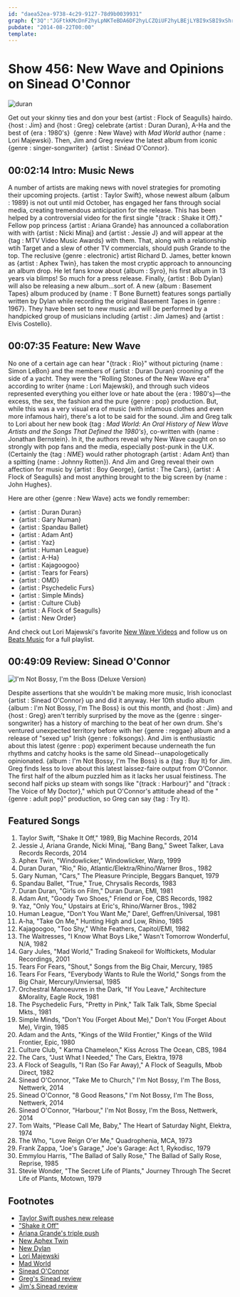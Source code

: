 ```yaml
---
id: "daea52ea-9738-4c29-9127-78d9b0039931"
graph: {"3Q":"JGFtkKMcDnF2hyLpNKTeBDA6DF2hyLCZQiUF2hyLBEjLYBI9xSBI9xShroL4VnasGozT8DIy0JkozT8D4Cl1JozT8D3wE98ozT8D3wE98Iy0Jk3wE98VnasG3wE984Cl1J","CN":"Lat6sa0eXGBMpUda0eXGBGSb8a0eXGBH5EWBMXwM9MGtlBGSb8BGSb8IRrIHBGSb8BLBRS9bLhEBGSb8BGSb8f5w8WBGSb8xoHWIBBMgiBGSb8BGSb8aFTPoBGSb8sqMADBGSb8Kg9P69wHSvBGSb8BGSb8sky6O4JVXLBGSb8BGSb8JjyFI8vyCsBGSb8BGSb8gDseB52EKlBGSb8","29X":"97qipX6cfdBHm1GdhnxeNNg0kyQR4F"}
pubdate: "2014-08-22T00:00"
template: 
---
```






# Show 456: New Wave and Opinions on Sinead O'Connor

![duran](https://static.soundopinions.org/images/2014/duran_web.jpg)

Get out your skinny ties and don your best {artist : Flock of Seagulls} hairdo. {host : Jim} and {host : Greg} celebrate {artist : Duran Duran}, A-Ha and the best of {era : 1980's}  {genre : New Wave} with *Mad World* author {name : Lori Majewski}. Then, Jim and Greg review the latest album from iconic {genre : singer-songwriter}  {artist : Sinéad O'Connor}.



## 00:02:14 Intro: Music News

A number of artists are making news with novel strategies for promoting their upcoming projects. {artist : Taylor Swift}, whose newest album {album : 1989} is not out until mid October, has engaged her fans through social media, creating tremendous anticipation for the release. This has been helped by a controversial video for the first single "{track : Shake it Off}." Fellow pop princess {artist : Ariana Grande} has announced a collaboration with with {artist : Nicki Minaj} and {artist : Jessie J} and will appear at the {tag : MTV Video Music Awards} with them. That, along with a relationship wtih Target and a slew of other TV commercials, should push Grande to the top. The reclusive {genre : electronic} artist Richard D. James, better known as {artist : Aphex Twin}, has taken the most cryptic approach to announcing an album drop. He let fans know about {album : Syro}, his first album in 13 years via blimps! So much for a press release. Finally, {artist : Bob Dylan} will also be releasing a new album…sort of. A new {album : Basement Tapes} album produced by {name : T Bone Burnett} features songs partially written by Dylan while recording the original Basement Tapes in {genre : 1967}. They have been set to new music and will be performed by a handpicked group of musicians including {artist : Jim James} and {artist : Elvis Costello}.



## 00:07:35 Feature: New Wave

No one of a certain age can hear "{track : Rio}" without picturing {name : Simon LeBon} and the members of {artist : Duran Duran} crooning off the side of a yacht. They were the "Rolling Stones of the New Wave era" according to writer {name : Lori Majewski}, and through such videos represented everything you either love or hate about the {era : 1980's}—the excess, the sex, the fashion and the pure {genre : pop} production. But, while this was a very visual era of music (with infamous clothes and even more infamous hair), there's a lot to be said for the sound. Jim and Greg talk to Lori about her new book {tag : *Mad World: An Oral History of New Wave Artists and the Songs That Defined the 1980's*}, co-written with {name : Jonathan Bernstein}. In it, the authors reveal why New Wave caught on so strongly with pop fans and the media, especially post-punk in the U.K. (Certainly the {tag : *NME*} would rather photograph {artist : Adam Ant} than a spitting {name : Johnny Rotten}). And Jim and Greg reveal their own affection for music by {artist : Boy George}, {artist : The Cars}, {artist : A Flock of Seagulls} and most anything brought to the big screen by {name : John Hughes}.

Here are other {genre : New Wave} acts we fondly remember:

- {artist : Duran Duran}
- {artist : Gary Numan}
- {artist : Spandau Ballet}
- {artist : Adam Ant}
- {artist : Yaz}
- {artist : Human League}
- {artist : A-Ha}
- {artist : Kajagoogoo}
- {artist : Tears for Fears}
- {artist : OMD}
- {artist : Psychedelic Furs}
- {artist : Simple Minds}
- {artist : Culture Club}
- {artist : A Flock of Seagulls}
- {artist : New Order}

And check out Lori Majewski's favorite [New Wave Videos](http://soundopinions.tumblr.com/) and follow us on [Beats Music](http://www.beatsmusic.com/) for a full playlist.



## 00:49:09 Review: Sinead O'Connor

![I'm Not Bossy, I'm the Boss (Deluxe Version)](https://static.soundopinions.org/assets/456/29X0.jpg)

Despite assertions that she wouldn't be making more music, Irish iconoclast {artist : Sinead O'Connor} up and did it anyway. Her 10th studio album {album : I'm Not Bossy, I'm The Boss} is out this month, and {host : Jim} and {host : Greg} aren't terribly surprised by the move as the {genre : singer-songwriter} has a history of marching to the beat of her own drum. She's ventured unexpected territory before with her {genre : reggae} album and a release of "sexed up" Irish {genre : folksongs}. And Jim is enthusiastic about this latest {genre : pop} experiment because underneath the fun rhythms and catchy hooks is the same old Sinead--unapologetically opinionated. {album : I'm Not Bossy, I'm The Boss} is a {tag : Buy It} for Jim. Greg finds less to love about this latest laissez-faire output from O'Connor. The first half of the album puzzled him as it lacks her usual feistiness. The second half picks up steam with songs like "{track : Harbour}" and "{track : The Voice of My Doctor}," which put O'Connor's attitude ahead of the "{genre : adult pop}" production, so Greg can say {tag : Try It}.



## Featured Songs

1. Taylor Swift, "Shake It Off," 1989, Big Machine Records, 2014
2. Jessie J, Ariana Grande, Nicki Minaj, "Bang Bang," Sweet Talker, Lava Records Records, 2014
3. Aphex Twin, "Windowlicker," Windowlicker, Warp, 1999
4. Duran Duran, "Rio," Rio, Atlantic/Elektra/Rhino/Warner Bros., 1982
5. Gary Numan, "Cars," The Pleasure Principle, Beggars Banquet, 1979
6. Spandau Ballet, "True," True, Chrysalis Records, 1983
7. Duran Duran, "Girls on Film," Duran Duran, EMI, 1981
8. Adam Ant, "Goody Two Shoes," Friend or Foe, CBS Records, 1982
9. Yaz, "Only You," Upstairs at Eric's, Rhino/Warner Bros., 1982
10. Human League, "Don't You Want Me," Dare!, Geffren/Universal, 1981
11. A-ha, "Take On Me," Hunting High and Low, Rhino, 1985
12. Kajagoogoo, "Too Shy," White Feathers, Capitol/EMI, 1982
13. The Waitresses, "I Know What Boys Like," Wasn't Tomorrow Wonderful, N/A, 1982
14. Gary Jules, "Mad World," Trading Snakeoil for Wolftickets, Modular Recordings, 2001
15. Tears For Fears, "Shout," Songs from the Big Chair, Mercury, 1985
16. Tears For Fears, "Everybody Wants to Rule the World," Songs from the Big Chair, Mercury/Unviersal, 1985
17. Orchestral Manoeuvres in the Dark, "If You Leave," Architecture &Morality, Eagle Rock, 1981
18. The Psychedelic Furs, "Pretty in Pink," Talk Talk Talk, Sbme Special Mkts., 1981
19. Simple Minds, "Don't You (Forget About Me)," Don't You (Forget About Me), Virgin, 1985
20. Adam and the Ants, "Kings of the Wild Frontier," Kings of the Wild Frontier, Epic, 1980
21. Culture Club, " Karma Chameleon," Kiss Across The Ocean, CBS, 1984
22. The Cars, "Just What I Needed," The Cars, Elektra, 1978
23. A Flock of Seagulls, "I Ran (So Far Away)," A Flock of Seagulls, Mbob Direct, 1982
24. Sinead O'Connor, "Take Me to Church," I'm Not Bossy, I'm The Boss, Nettwerk, 2014
25. Sinead O'Connor, "8 Good Reasons," I'm Not Bossy, I'm The Boss, Nettwerk, 2014
26. Sinead O'Connor, "Harbour," I'm Not Bossy, I'm the Boss, Nettwerk, 2014
27. Tom Waits, "Please Call Me, Baby," The Heart of Saturday Night, Elektra, 1974
28. The Who, "Love Reign O'er Me," Quadrophenia, MCA, 1973
29. Frank Zappa, "Joe's Garage," Joe's Garage: Act 1, Rykodisc, 1979
30. Emmylou Harris, "The Ballad of Sally Rose," The Ballad of Sally Rose, Reprise, 1985
31. Stevie Wonder, "The Secret Life of Plants," Journey Through The Secret Life of Plants, Motown, 1979



## Footnotes

- [Taylor Swift pushes new release](http://www.nytimes.com/2014/08/19/business/media/taylor-swift-maximizes-use-of-social-media-in-release-of-new-album.html?_r=0)
- ["Shake it Off"](https://www.youtube.com/watch?v=nfWlot6h_JM)
- [Ariana Grande's triple push](http://online.wsj.com/articles/triple-platform-push-for-ariana-grandes-album-1408317171)
- [New Aphex Twin](http://www.theguardian.com/music/2014/aug/18/aphex-twin-announces-new-album-syro-via-the-deep-web)
- [New Dylan](http://www.rollingstone.com/music/news/hear-bob-dylans-new-basement-tapes-cut-nothing-to-it-sung-by-jim-james-20140819)
- [Lori Majewski](https://twitter.com/LoriMajewski)
- [Mad World](http://madworldbook.com/)
- [Sinead O'Connor](http://www.sineadoconnor.com/)
- [Greg's Sinead review](http://www.chicagotribune.com/entertainment/music/kot/ct-sinead-oconnor-album-review-20140811-column.html)
- [Jim's Sinead review](http://www.wbez.org/blogs/jim-derogatis/2014-08/sinead-o%E2%80%99connor-has-some-fun-her-boss-new-album-110662)